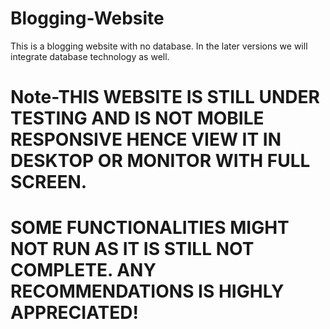 # Blogging-Website
This is a blogging website with no database. In the later versions we will integrate database technology as well.

# Note-THIS WEBSITE IS STILL UNDER TESTING AND IS NOT MOBILE RESPONSIVE HENCE VIEW IT IN DESKTOP OR MONITOR WITH FULL SCREEN.
#      SOME FUNCTIONALITIES MIGHT NOT RUN AS IT IS STILL NOT COMPLETE. ANY RECOMMENDATIONS IS HIGHLY APPRECIATED!

